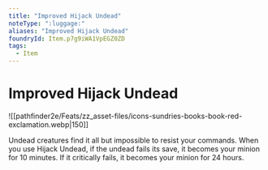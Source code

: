 ```yaml
---
title: "Improved Hijack Undead"
noteType: ":luggage:"
aliases: "Improved Hijack Undead"
foundryId: Item.p7g9iWA1VpEGZ0ZD
tags:
  - Item
---
```


# Improved Hijack Undead
![[pathfinder2e/Feats/zz_asset-files/icons-sundries-books-book-red-exclamation.webp|150]]

Undead creatures find it all but impossible to resist your commands. When you use Hijack Undead, if the undead fails its save, it becomes your minion for 10 minutes. If it critically fails, it becomes your minion for 24 hours.
